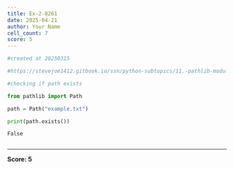 ```yaml
---
title: Ex-2-8261
date: 2025-04-21
author: Your Name
cell_count: 7
score: 5
---
```


```python
#created at 20250315
```


```python
#https://stevejoe1412.gitbook.io/ssn/python-subtopics/11.-pathlib-module
```


```python
#checking if path exists
```


```python
from pathlib import Path
```


```python
path = Path("example.txt")
```


```python
print(path.exists())
```

    False



```python

```


---
**Score: 5**